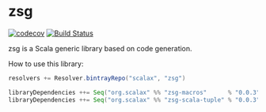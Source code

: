 zsg
===========================================
[![codecov](https://codecov.io/gh/scalax/zsg/branch/master/graph/badge.svg)](https://codecov.io/gh/scalax/zsg)
[![Build Status](https://travis-ci.org/scalax/zsg.svg?branch=master)](https://travis-ci.org/scalax/zsg)

zsg is a Scala generic library based on code generation.

How to use this library:

```scala
resolvers += Resolver.bintrayRepo("scalax", "zsg")

libraryDependencies ++= Seq("org.scalax" %% "zsg-macros"      % "0.0.3")
libraryDependencies ++= Seq("org.scalax" %% "zsg-scala-tuple" % "0.0.3")
```